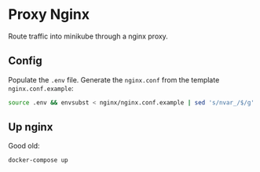 # Proxy Nginx

Route traffic into minikube through a nginx proxy.

## Config

Populate the `.env` file.
Generate the `nginx.conf` from the template `nginx.conf.example`:
  
```bash
source .env && envsubst < nginx/nginx.conf.example | sed 's/nvar_/$/g' > nginx/nginx.conf

```

## Up nginx

Good old:
```bash
docker-compose up
```